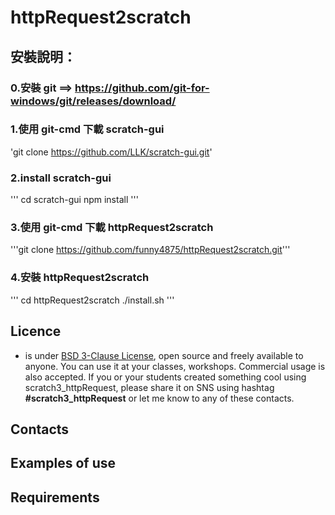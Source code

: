 # httpRequest2scratch
## 安裝說明：
### 0.安裝 git ==> https://github.com/git-for-windows/git/releases/download/
### 1.使用 git-cmd 下載 scratch-gui 
'git clone https://github.com/LLK/scratch-gui.git'
### 2.install scratch-gui
'''
cd scratch-gui
npm install
'''
### 3.使用 git-cmd 下載 httpRequest2scratch
'''git clone https://github.com/funny4875/httpRequest2scratch.git'''

### 4.安裝 httpRequest2scratch
'''
cd httpRequest2scratch
./install.sh
'''
## Licence

-  is under [BSD 3-Clause License](./LICENSE.md), open source and freely available to anyone. You can use it at your classes, workshops. Commercial usage is also accepted. If you or your students created something cool using scratch3_httpRequest, please share it on SNS using hashtag **#scratch3_httpRequest** or let me know to any of these contacts.

## Contacts

## Examples of use

## Requirements

